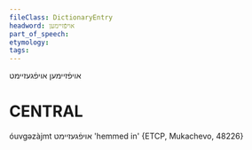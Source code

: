 ```yaml
---
fileClass: DictionaryEntry
headword: אויפֿזיימען
part_of_speech: 
etymology: 
tags: 
---
```

אויפֿזיימען
אויפֿגעזיימט

CENTRAL
========

óuvgəzàjmt אויפֿגעזיימט 'hemmed in' {ETCP, Mukachevo, 48226}